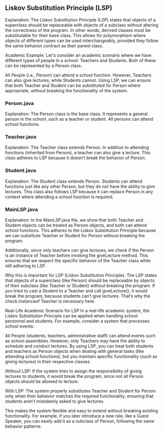 ## Liskov Substitution Principle (LSP)

Explanation:
The Liskov Substitution Principle (LSP) states that objects of a superclass should be replaceable with objects of a subclass without altering the correctness of the program. In other words, derived classes must be substitutable for their base class. This allows for polymorphism where objects of different types can be used interchangeably, provided they follow the same behavior contract as their parent class.

Academic Example:
Let's consider an academic scenario where we have different types of people in a school: Teachers and Students. Both of these can be represented by a Person class.

All People (i.e., Person) can attend a school function.
However, Teachers can also give lectures, while Students cannot.
Using LSP, we can ensure that both Teacher and Student can be substituted for Person where appropriate, without breaking the functionality of the system.

### Person.java

Explanation: The Person class is the base class. It represents a general person in the school, such as a teacher or student. All persons can attend school functions.

### Teacher.java

Explanation: The Teacher class extends Person. In addition to attending functions (inherited from Person), a teacher can also give a lecture. This class adheres to LSP because it doesn’t break the behavior of Person.

### Student.java

Explanation: The Student class extends Person. Students can attend functions just like any other Person, but they do not have the ability to give lectures. This class also follows LSP because it can replace Person in any context where attending a school function is required.

### MainLSP.java

Explanation: In the MainLSP.java file, we show that both Teacher and Student objects can be treated as Person objects, and both can attend school functions. This adheres to the Liskov Substitution Principle because we can substitute Teacher or Student for Person without breaking the program.

Additionally, since only teachers can give lectures, we check if the Person is an instance of Teacher before invoking the giveLecture method. This ensures that we respect the specific behavior of the Teacher class while still adhering to LSP.

Why this is important for LSP (Liskov Substitution Principle): The LSP states that objects of a superclass (like Person) should be replaceable by objects of their subclass (like Teacher or Student) without breaking the program. If you tried to cast a Student to a Teacher and call giveLecture(), it would break the program, because students can’t give lectures. That’s why the check instanceof Teacher is necessary here.


Real-Life Academic Scenario for LSP
In a real-life academic system, the Liskov Substitution Principle can be applied when handling school personnel and students. For example, consider a system that processes school events:

All People (students, teachers, administrative staff) can attend events such as school assemblies.
However, only Teachers may have the ability to schedule and conduct lectures.
By using LSP, you can treat both students and teachers as Person objects when dealing with general tasks (like attending school functions), but you maintain specific functionality (such as giving lectures) in their respective classes.

Without LSP:
If the system tries to assign the responsibility of giving lectures to students, it would break the program, since not all Person objects should be allowed to lecture.

With LSP:
The system properly substitutes Teacher and Student for Person only when their behavior matches the required functionality, ensuring that students aren't mistakenly asked to give lectures.

This makes the system flexible and easy to extend without breaking existing functionality. For example, if you later introduce a new role, like a Guest Speaker, you can easily add it as a subclass of Person, following the same behavior patterns.





